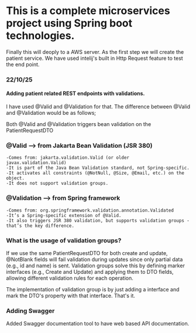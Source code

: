 # This is a complete microservices project using Spring boot technologies. 

Finally this will deoply to a AWS server.
As the first step we will create the patient service. 
We have used intelij's built in Http Request feature to test the end point. 

### 22/10/25
#### Adding patient related REST endpoints with validations. 
I have used @Valid and @Validation for that. 
The difference between @Valid and @Validation would be as follows;

Both @Valid and @Validation triggers bean validation on the PatientRequestDTO

### @Valid --> from Jakarta Bean Validation (JSR 380)
    -Comes from: jakarta.validation.Valid (or older javax.validation.Valid)
    -It is part of the Java Bean Validation standard, not Spring-specific.
    -It activates all constraints (@NotNull, @Size, @Email, etc.) on the object.
    -It does not support validation groups.
### @Validation --> from Spring framework
    -Comes from: org.springframework.validation.annotation.Validated
    -It’s a Spring-specific extension of @Valid.
    -It also triggers JSR 380 validation, but supports validation groups - that’s the key difference.

### What is the usage of validation groups?
If we use the same PatientRequestDTO for both create and update, @NotBlank fields will fail validation 
during updates since only partial data (e.g., id and name) is sent. 
Validation groups solve this by defining marker interfaces (e.g., Create and Update) and 
applying them to DTO fields, allowing different validation rules for each operation.

The implementation of validation group is by just adding a interface and mark the DTO's property with that interface. 
That's it. 

### Adding Swagger
Added Swagger documentation tool to have web based API documentation. 

